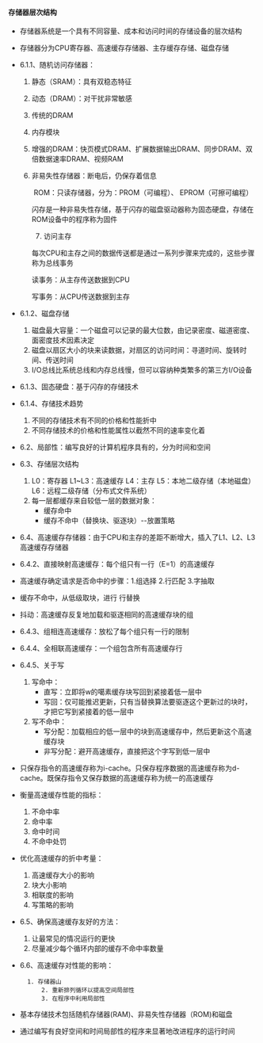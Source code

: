 #### 存储器层次结构

- 存储器系统是一个具有不同容量、成本和访问时间的存储设备的层次结构

- 存储器分为CPU寄存器、高速缓存存储器、主存缓存存储、磁盘存储

- 6.1.1、随机访问存储器：

    1. 静态（SRAM）：具有双稳态特征

    2. 动态（DRAM）：对干扰非常敏感

    3. 传统的DRAM 

    4. 内存模块

    5. 增强的DRAM：快页模式DRAM、扩展数据输出DRAM、同步DRAM、双倍数据速率DRAM、视频RAM

    6. 非易失性存储器：断电后，仍保存着信息

       ​      ROM：只读存储器，分为：PROM（可编程）、   EPROM（可擦可编程）

       闪存是一种非易失性存储，基于闪存的磁盘驱动器称为固态硬盘，存储在ROM设备中的程序称为固件

  		7. 访问主存

       每次CPU和主存之间的数据传送都是通过一系列步骤来完成的，这些步骤称为总线事务

       读事务：从主存传送数据到CPU

       写事务：从CPU传送数据到主存

- 6.1.2、磁盘存储

  	1. 磁盘最大容量：一个磁盘可以记录的最大位数，由记录密度、磁道密度、面密度技术因素决定
   	2.  磁盘以扇区大小的块来读数据，对扇区的访问时间：寻道时间、旋转时间、传送时间
   	3. I/O总线比系统总线和内存总线慢，但可以容纳种类繁多的第三方I/O设备

- 6.1.3、固态硬盘：基于闪存的存储技术

- 6.1.4、存储技术趋势

  	1. 不同的存储技术有不同的价格和性能折中
   	2. 不同存储技术的价格和性能属性以截然不同的速率变化着

- 6.2、局部性：编写良好的计算机程序具有的，分为时间和空间

- 6.3、存储层次结构

  	1. L0：寄存器     L1~L3：高速缓存 L4：主存  L5：本地二级存储（本地磁盘） L6：远程二级存储（分布式文件系统）
   	2. 每一层都缓存来自较低一层的数据对象：
       - 缓存命中
       - 缓存不命中（替换块、驱逐块）--放置策略

- 6.4、高速缓存存储器：由于CPU和主存的差距不断增大，插入了L1、L2、L3高速缓存存储器

- 6.4.2、直接映射高速缓存：每个组只有一行（E=1）的高速缓存

- 高速缓存确定请求是否命中的步骤：1.组选择   2.行匹配  3.字抽取

- 缓存不命中，从低级取块，进行 行替换

- 抖动：高速缓存反复地加载和驱逐相同的高速缓存块的组

- 6.4.3、组相连高速缓存：放松了每个组只有一行的限制

- 6.4.4、全相联高速缓存：一个组包含所有高速缓存行

- 6.4.5、关于写

   	1. 写命中：
       	- 直写：立即将w的噶素缓存块写回到紧接着低一层中
       	- 写回：仅可能推迟更新，只有当替换算法要驱逐这个更新过的块时，才把它写到紧接着的低一层中
   	2. 写不命中：
       	- 写分配：加载相应的低一层中的块到高速缓存中，然后更新这个高速缓存块
       	- 非写分配：避开高速缓存，直接把这个字写到低一层中

- 只保存指令的高速缓存称为i-cache。只保存程序数据的高速缓存称为d-cache。既保存指令又保存数据的高速缓存称为统一的高速缓存

- 衡量高速缓存性能的指标：

  	1. 不命中率
   	2. 命中率
   	3. 命中时间
   	4. 不命中处罚

- 优化高速缓存的折中考量：

  	1. 高速缓存大小的影响
   	2. 块大小影响
   	3. 相联度的影响
   	4. 写策略的影响

- 6.5、确保高速缓存友好的方法：

  	1. 让最常见的情况运行的更快
   	2. 尽量减少每个循环内部的缓存不命中率数量

- 6.6、高速缓存对性能的影响：

  		1. 存储器山
    		2. 重新排列循环以提高空间局部性
    		3. 在程序中利用局部性

- 基本存储技术包括随机存储器(RAM)、非易失性存储器（ROM)和磁盘

- 通过编写有良好空间和时间局部性的程序来显著地改进程序的运行时间

  

  

  

  

